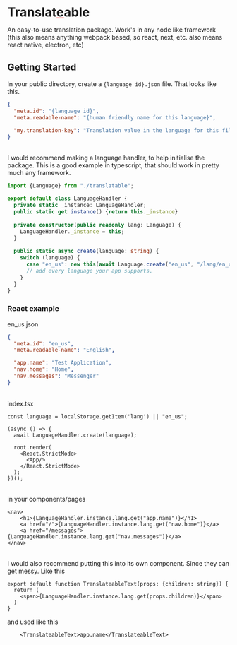 <h1 style="margin-bottom: 0.5em">Translat<span style="text-decoration: underline red;">e</span>able</h1>
An easy-to-use translation package. Work's in any node like framework (this also means anything webpack based, so react, next, etc. also means react native, electron, etc)

## Getting Started
In your public directory, create a `{language id}.json` file. That looks like this.
```json
{
  "meta.id": "{language id}",
  "meta.readable-name": "{human friendly name for this language}",

  "my.translation-key": "Translation value in the language for this file"
}
```
\
I would recommend making a language handler, to help initialise the package. This is a good example in typescript, that should work in pretty much any framework.
```ts
import {Language} from "./translatable";

export default class LanguageHandler {
  private static _instance: LanguageHandler;
  public static get instance() {return this._instance}
  
  private constructor(public readonly lang: Language) {
    LanguageHandler._instance = this;
  }
  
  public static async create(language: string) {
    switch (language) {
      case "en_us": new this(await Language.create("en_us", "/lang/en_us.json"));
      // add every language your app supports.
    }
  }
}
```

### React example
en_us.json
```json
{
  "meta.id": "en_us",
  "meta.readable-name": "English",

  "app.name": "Test Application",
  "nav.home": "Home",
  "nav.messages": "Messenger"
}
```
\
index.tsx
```tsx
const language = localStorage.getItem('lang') || "en_us";

(async () => {
  await LanguageHandler.create(language);
  
  root.render(
    <React.StrictMode>
      <App/>
    </React.StrictMode>
  );
})();
```
\
in your components/pages
```tsx
<nav>
    <h1>{LanguageHandler.instance.lang.get("app.name")}</h1>
    <a href="/">{LanguageHandler.instance.lang.get("nav.home")}</a>
    <a href="/messages">{LanguageHandler.instance.lang.get("nav.messages")}</a>
</nav>
```
\
I would also recommend putting this into its own component. Since they can get messy. Like this
```tsx
export default function TranslateableText(props: {children: string}) {
  return (
    <span>{LanguageHandler.instance.lang.get(props.children)}</span>
  )
}
```

and used like this
```tsx
    <TranslateableText>app.name</TranslateableText>
```
